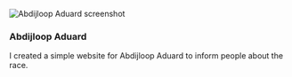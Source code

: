 ![Abdijloop Aduard screenshot](/images/work/abdijloop_1920x1080_1523907651.png "Abdijloop Aduard screenshot")

### Abdijloop Aduard

I created a simple website for Abdijloop Aduard to inform people about the race.

